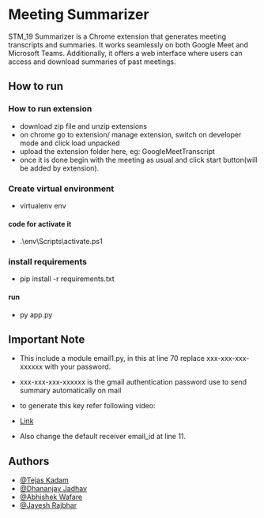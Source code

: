 
# Meeting Summarizer

STM_19 Summarizer is a Chrome extension that generates meeting transcripts and summaries. It works seamlessly on both Google Meet and Microsoft Teams. Additionally, it offers a web interface where users can access and download summaries of past meetings.

## How to run

### How to run extension
- download zip file and unzip extensions
- on chrome go to extension/ manage extension, switch on developer mode and click load unpacked
- upload the extension folder here, eg:  GoogleMeetTranscript
- once it is done begin with the meeting as usual and click start button(will be added by extension).

### Create virtual environment
- virtualenv env
#### code for activate it
- .\env\Scripts\activate.ps1

### install requirements
- pip install -r requirements.txt

#### run
- py app.py

## Important Note
- This include a module email1.py, in this at line 70 replace xxx-xxx-xxx-xxxxxx with your password.
- xxx-xxx-xxx-xxxxxx is the gmail authentication password use to send summary automatically on mail
- to generate this key refer following video:
- [Link](https://youtu.be/g_j6ILT-X0k)

- Also change the default receiver email_id at line 11.

## Authors

- [@Tejas Kadam](https://github.com/kadam77)
- [@Dhananjay Jadhav](https://github.com/dkjadhav-28)
- [@Abhishek Wafare](https://github.com/AbhishekWafare)
- [@Jayesh Rajbhar](https://github.com/kevinrotern)

